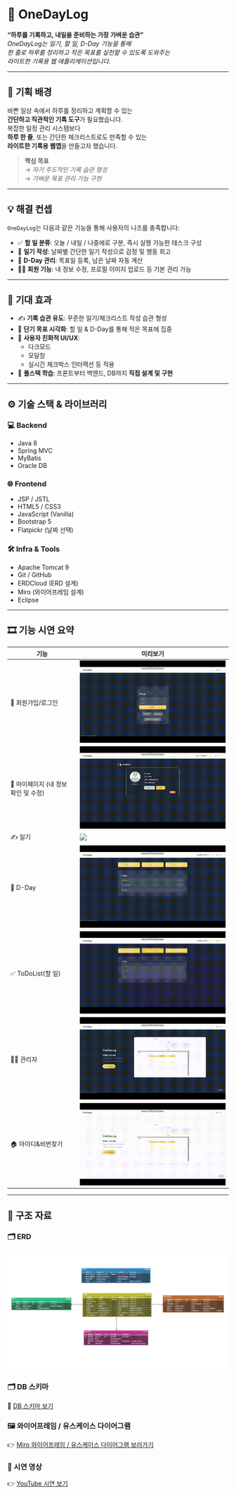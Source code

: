 # 🎯 **OneDayLog**

 **“하루를 기록하고, 내일을 준비하는 가장 가벼운 습관”**  
 _OneDayLog는 일기, 할 일, D-Day 기능을 통해  
한 줄로 하루를 정리하고 작은 목표를 실천할 수 있도록 도와주는  
라이트한 기록용 웹 애플리케이션입니다._

---

## 🧭 **기획 배경**

바쁜 일상 속에서 하루를 정리하고 계획할 수 있는  
**간단하고 직관적인 기록 도구**가 필요했습니다.  
복잡한 일정 관리 시스템보다  
**하루 한 줄**, 또는 간단한 체크리스트로도 만족할 수 있는  
**라이트한 기록용 웹앱**을 만들고자 했습니다.  

> **핵심 목표**  
> → _자기 주도적인 기록 습관 형성_  
> → _가벼운 목표 관리 기능 구현_

---

## 💡 **해결 컨셉**

`OneDayLog`는 다음과 같은 기능을 통해 사용자의 니즈를 충족합니다:

- ✅ **할 일 분류**: 오늘 / 내일 / 나중에로 구분, 즉시 실행 가능한 태스크 구성  
- 📝 **일기 작성**: 날짜별 간단한 일기 작성으로 감정 및 행동 회고  
- 📅 **D-Day 관리**: 목표일 등록, 남은 날짜 자동 계산  
- 🧑‍💻 **회원 기능**: 내 정보 수정, 프로필 이미지 업로드 등 기본 관리 가능

---

## 🎯 **기대 효과**

- ✍️ **기록 습관 유도**: 꾸준한 일기/체크리스트 작성 습관 형성  
- 🎯 **단기 목표 시각화**: 할 일 & D-Day를 통해 작은 목표에 집중  
- 🎨 **사용자 친화적 UI/UX**:  
  - 다크모드  
  - 모달창  
  - 실시간 체크박스 인터랙션 등 적용  
- 🧠 **풀스택 학습**: 프론트부터 백엔드, DB까지 **직접 설계 및 구현**

---

## ⚙️ **기술 스택 & 라이브러리**

### 💻 Backend
- Java 8
- Spring MVC
- MyBatis
- Oracle DB

### 🌐 Frontend
- JSP / JSTL
- HTML5 / CSS3
- JavaScript (Vanilla)
- Bootstrap 5
- Flatpickr (날짜 선택)

### 🛠 Infra & Tools
- Apache Tomcat 9
- Git / GitHub
- ERDCloud (ERD 설계)
- Miro (와이어프레임 설계)
- Eclipse

---

## 🎞 **기능 시연 요약**

| 기능 | 미리보기 |
|------|----------|
| 🔐 회원가입/로그인 | ![](./img/회원가입.gif) |
| 👤 마이페이지 (내 정보 확인 및 수정) | ![](./img/마이페이지.gif) |
| ✍️ 일기 | ![](./img/일기.gif) |
| 📅 D-Day | ![](./img/D-Day.gif) |
| ✅ ToDoList(할 일) | ![](./img/TodoList.gif) |
| 🧑‍💻 관리자 | ![](./img/관리자.gif) |
| 🏠 아이디&비번찾기 | ![](./img/아이디&비번찾기.gif) |

---

## 📌 **구조 자료**

### 🗂 ERD  
![ERD](./img/erd.png)

### 🗂 DB 스키마  
📂 [DB 스키마 보기](./sql/onedaylog_database.sql)

### 🖼 와이어프레임 / 유스케이스 다이어그램  
👉 [Miro 와이어프레임 / 유스케이스 다이어그램 보러가기](https://miro.com/app/board/uXjVIcFuTBg=/?share_link_id=615856206569)

### 🎥 시연 영상  
👉 [YouTube 시연 보기](https://youtu.be/EkuanXw5gbM)

